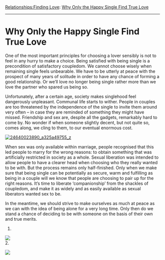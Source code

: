 [Relationships:](https://www.theschooloflife.com/thebookoflife/category/relationships/)[Finding Love](https://www.theschooloflife.com/thebookoflife/category/relationships/finding-love/): [Why Only the Happy Single Find True Love](https://www.theschooloflife.com/thebookoflife/good-solitude/)

* * *

# Why Only the Happy Single Find True Love

One of the most important principles for choosing a lover sensibly is not to feel in any hurry to make a choice. Being satisfied with being single is a precondition of satisfactory coupledom. We cannot choose wisely when remaining single feels unbearable. We have to be utterly at peace with the prospect of many years of solitude in order to have any chance of forming a good relationship. Or we’ll love no longer being single rather more than we love the partner who spared us being so.

Unfortunately, after a certain age, society makes singlehood feel dangerously unpleasant. Communal life starts to wither. People in couples are too threatened by the independence of the single to invite them around very often – in case they are reminded of something they might have missed. Friendship and sex are, despite all the gadgets, remarkably hard to come by. No wonder if when someone slightly decent, but not quite so, comes along, we cling to them, to our eventual enormous cost.

[![24640023890_a325a49755_z](https://www.theschooloflife.com/thebookoflife/wp-content/uploads/2016/11/24640023890_a325a49755_z.jpg)](http://www.thebookoflife.org/wp-content/uploads/2016/11/24640023890_a325a49755_z.jpg)

When sex was only available within marriage, people recognised that this led people to marry for the wrong reasons: to obtain something that was artificially restricted in society as a whole. Sexual liberation was intended to allow people to have a clearer head when choosing who they really wanted to be with. But the process remains only half-finished. Only when we make sure that being single can be potentially as secure, warm and fulfilling as being in a couple will we know that people are choosing to pair up for the right reasons. It’s time to liberate ‘companionship’ from the shackles of coupledom, and make it as widely and as easily available as sexual liberators wanted sex to be.

In the meantime, we should strive to make ourselves as much at peace as we can with the idea of being alone for a very long time. Only then do we stand a chance of deciding to be with someone on the basis of their own and true merits.

1.  
[![](https://img.youtube.com/vi/0waMV_4Fc9s/0.jpg)](https://www.youtube.com/embed/0waMV_4Fc9s '')  
2.

[![](https://img.youtube.com/vi/0waMV_4Fc9s/0.jpg)](https://www.youtube.com/embed/0waMV_4Fc9s '')
